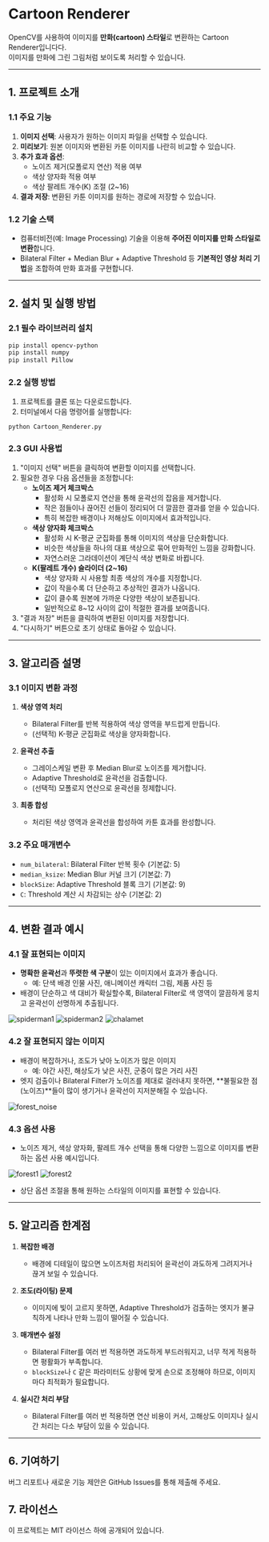 # Cartoon Renderer

OpenCV를 사용하여 이미지를 **만화(cartoon) 스타일**로 변환하는 Cartoon Renderer입니다다.  
이미지를 만화에 그린 그림처럼 보이도록 처리할 수 있습니다.

---

## 1. 프로젝트 소개

### 1.1 주요 기능
1. **이미지 선택**: 사용자가 원하는 이미지 파일을 선택할 수 있습니다.
2. **미리보기**: 원본 이미지와 변환된 카툰 이미지를 나란히 비교할 수 있습니다.
3. **추가 효과 옵션**:
   - 노이즈 제거(모폴로지 연산) 적용 여부
   - 색상 양자화 적용 여부
   - 색상 팔레트 개수(K) 조절 (2~16)
4. **결과 저장**: 변환된 카툰 이미지를 원하는 경로에 저장할 수 있습니다.

### 1.2 기술 스택
- 컴퓨터비전(예: Image Processing) 기술을 이용해 **주어진 이미지를 만화 스타일로 변환**합니다.
- Bilateral Filter + Median Blur + Adaptive Threshold 등 **기본적인 영상 처리 기법**을 조합하여 만화 효과를 구현합니다.

---

## 2. 설치 및 실행 방법

### 2.1 필수 라이브러리 설치
```bash
pip install opencv-python
pip install numpy
pip install Pillow
```

### 2.2 실행 방법
1. 프로젝트를 클론 또는 다운로드합니다.
2. 터미널에서 다음 명령어를 실행합니다:
```bash
python Cartoon_Renderer.py
```

### 2.3 GUI 사용법
1. "이미지 선택" 버튼을 클릭하여 변환할 이미지를 선택합니다.
2. 필요한 경우 다음 옵션들을 조정합니다:
   - **노이즈 제거 체크박스**
     - 활성화 시 모폴로지 연산을 통해 윤곽선의 잡음을 제거합니다.
     - 작은 점들이나 끊어진 선들이 정리되어 더 깔끔한 결과를 얻을 수 있습니다.
     - 특히 복잡한 배경이나 저해상도 이미지에서 효과적입니다.
   - **색상 양자화 체크박스**
     - 활성화 시 K-평균 군집화를 통해 이미지의 색상을 단순화합니다.
     - 비슷한 색상들을 하나의 대표 색상으로 묶어 만화적인 느낌을 강화합니다.
     - 자연스러운 그라데이션이 계단식 색상 변화로 바뀝니다.
   - **K(팔레트 개수) 슬라이더 (2~16)**
     - 색상 양자화 시 사용할 최종 색상의 개수를 지정합니다.
     - 값이 작을수록 더 단순하고 추상적인 결과가 나옵니다.
     - 값이 클수록 원본에 가까운 다양한 색상이 보존됩니다.
     - 일반적으로 8~12 사이의 값이 적절한 결과를 보여줍니다.
3. "결과 저장" 버튼을 클릭하여 변환된 이미지를 저장합니다.
4. "다시하기" 버튼으로 초기 상태로 돌아갈 수 있습니다.

---

## 3. 알고리즘 설명

### 3.1 이미지 변환 과정
1. **색상 영역 처리**
   - Bilateral Filter를 반복 적용하여 색상 영역을 부드럽게 만듭니다.
   - (선택적) K-평균 군집화로 색상을 양자화합니다.

2. **윤곽선 추출**
   - 그레이스케일 변환 후 Median Blur로 노이즈를 제거합니다.
   - Adaptive Threshold로 윤곽선을 검출합니다.
   - (선택적) 모폴로지 연산으로 윤곽선을 정제합니다.

3. **최종 합성**
   - 처리된 색상 영역과 윤곽선을 합성하여 카툰 효과를 완성합니다.

### 3.2 주요 매개변수
- `num_bilateral`: Bilateral Filter 반복 횟수 (기본값: 5)
- `median_ksize`: Median Blur 커널 크기 (기본값: 7)
- `blockSize`: Adaptive Threshold 블록 크기 (기본값: 9)
- `C`: Threshold 계산 시 차감되는 상수 (기본값: 2)

---

## 4. 변환 결과 예시

### 4.1 잘 표현되는 이미지
- **명확한 윤곽선**과 **뚜렷한 색 구분**이 있는 이미지에서 효과가 좋습니다.
  - 예: 단색 배경 인물 사진, 애니메이션 캐릭터 그림, 제품 사진 등
- 배경이 단순하고 색 대비가 확실할수록, Bilateral Filter로 색 영역이 깔끔하게 뭉치고 윤곽선이 선명하게 추출됩니다.


![spiderman1](image\spider_result_1.png)
![spiderman2](image\spider_result_2.png)
![chalamet](image\chalamet_result.png)


### 4.2 잘 표현되지 않는 이미지
- 배경이 복잡하거나, 조도가 낮아 노이즈가 많은 이미지
  - 예: 야간 사진, 해상도가 낮은 사진, 군중이 많은 거리 사진
- 엣지 검출이나 Bilateral Filter가 노이즈를 제대로 걸러내지 못하면, **불필요한 점(노이즈)**들이 많이 생기거나 윤곽선이 지저분해질 수 있습니다.

![forest_noise](image\forest_result_noise.png)

### 4.3 옵션 사용
- 노이즈 제거, 색상 양자화, 팔레트 개수 선택을 통해 다양한 느낌으로 이미지를 변환하는 옵션 사용 예시입니다.

![forest1](image\forest_result_1.png)
![forest2](image\forest_result_2.png)

- 상단 옵션 조절을 통해 원하는 스타일의 이미지를 표현할 수 있습니다.
---

## 5. 알고리즘 한계점

1. **복잡한 배경**  
   - 배경에 디테일이 많으면 노이즈처럼 처리되어 윤곽선이 과도하게 그려지거나 끊겨 보일 수 있습니다.

2. **조도(라이팅) 문제**  
   - 이미지에 빛이 고르지 못하면, Adaptive Threshold가 검출하는 엣지가 불규칙하게 나타나 만화 느낌이 떨어질 수 있습니다.

3. **매개변수 설정**  
   - Bilateral Filter를 여러 번 적용하면 과도하게 부드러워지고, 너무 적게 적용하면 평활화가 부족합니다.  
   - `blockSize`나 `C` 같은 파라미터도 상황에 맞게 손으로 조정해야 하므로, 이미지마다 최적화가 필요합니다.

4. **실시간 처리 부담**  
   - Bilateral Filter를 여러 번 적용하면 연산 비용이 커서, 고해상도 이미지나 실시간 처리는 다소 부담이 있을 수 있습니다.

---

## 6. 기여하기
버그 리포트나 새로운 기능 제안은 GitHub Issues를 통해 제출해 주세요.

## 7. 라이선스
이 프로젝트는 MIT 라이선스 하에 공개되어 있습니다.
